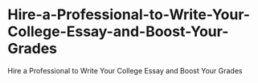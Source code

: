 # Hire-a-Professional-to-Write-Your-College-Essay-and-Boost-Your-Grades
Hire a Professional to Write Your College Essay and Boost Your Grades
